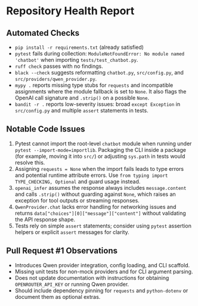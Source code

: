 # Repository Health Report

## Automated Checks
- `pip install -r requirements.txt` (already satisfied)
- `pytest` fails during collection: `ModuleNotFoundError: No module named 'chatbot'` when importing `tests/test_chatbot.py`.
- `ruff check` passes with no findings.
- `black --check` suggests reformatting `chatbot.py`, `src/config.py`, and `src/providers/qwen_provider.py`.
- `mypy .` reports missing type stubs for `requests` and incompatible assignments where the module fallback is set to `None`. It also flags the OpenAI call signature and `.strip()` on a possible `None`.
- `bandit -r .` reports low-severity issues: broad `except Exception` in `src/config.py` and multiple `assert` statements in tests.

## Notable Code Issues
1. Pytest cannot import the root-level `chatbot` module when running under `pytest --import-mode=importlib`. Packaging the CLI inside a package (for example, moving it into `src/`) or adjusting `sys.path` in tests would resolve this.
2. Assigning `requests = None` when the import fails leads to type errors and potential runtime attribute errors. Use `from typing import TYPE_CHECKING, Optional` and guard usage instead.
3. `openai_infer` assumes the response always includes `message.content` and calls `.strip()` without guarding against `None`, which raises an exception for tool outputs or streaming responses.
4. `QwenProvider.chat` lacks error handling for networking issues and returns `data["choices"][0]["message"]["content"]` without validating the API response shape.
5. Tests rely on simple `assert` statements; consider using `pytest` assertion helpers or explicit `assert` messages for clarity.

## Pull Request #1 Observations
- Introduces Qwen provider integration, config loading, and CLI scaffold.
- Missing unit tests for non-mock providers and for CLI argument parsing.
- Does not update documentation with instructions for obtaining `OPENROUTER_API_KEY` or running Qwen provider.
- Should include dependency pinning for `requests` and `python-dotenv` or document them as optional extras.

